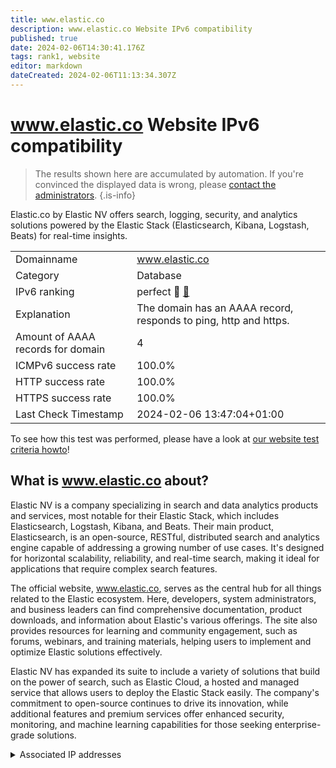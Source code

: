 ```yaml
---
title: www.elastic.co
description: www.elastic.co Website IPv6 compatibility
published: true
date: 2024-02-06T14:30:41.176Z
tags: rank1, website
editor: markdown
dateCreated: 2024-02-06T11:13:34.307Z
---
```


# www.elastic.co Website IPv6 compatibility

> The results shown here are accumulated by automation. If you're convinced the displayed data is wrong, please [contact the administrators](/howto/chat). 
{.is-info}

Elastic.co by Elastic NV offers search, logging, security, and analytics solutions powered by the Elastic Stack (Elasticsearch, Kibana, Logstash, Beats) for real-time insights.


|   |   |
| - | - |
| Domainname | www.elastic.co
| Category | Database |
| IPv6 ranking | perfect :1st_place_medal: [🔗](/howto/ranking) |
| Explanation | The domain has an AAAA record, responds to ping, http and https. |
| Amount of AAAA records for domain | 4 |
| ICMPv6 success rate | 100.0%|
| HTTP success rate | 100.0% |
| HTTPS success rate | 100.0% |
| Last Check Timestamp | 2024-02-06 13:47:04+01:00 |

To see how this test was performed, please have a look at [our website test criteria howto](/howto/testcriteria/website)!


## What is www.elastic.co about?
Elastic NV is a company specializing in search and data analytics products and services, most notable for their Elastic Stack, which includes Elasticsearch, Logstash, Kibana, and Beats. Their main product, Elasticsearch, is an open-source, RESTful, distributed search and analytics engine capable of addressing a growing number of use cases. It's designed for horizontal scalability, reliability, and real-time search, making it ideal for applications that require complex search features.

The official website, www.elastic.co, serves as the central hub for all things related to the Elastic ecosystem. Here, developers, system administrators, and business leaders can find comprehensive documentation, product downloads, and information about Elastic's various offerings. The site also provides resources for learning and community engagement, such as forums, webinars, and training materials, helping users to implement and optimize Elastic solutions effectively.

Elastic NV has expanded its suite to include a variety of solutions that build on the power of search, such as Elastic Cloud, a hosted and managed service that allows users to deploy the Elastic Stack easily. The company's commitment to open-source continues to drive its innovation, while additional features and premium services offer enhanced security, monitoring, and machine learning capabilities for those seeking enterprise-grade solutions.



<details>
<summary>Associated IP addresses</summary>

2a04:4e42:200::729

2a04:4e42:400::729

2a04:4e42:600::729

2a04:4e42::729

</details>
